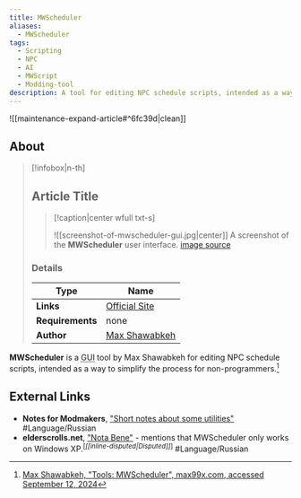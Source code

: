 ```yaml
---
title: MWScheduler
aliases:
  - MWScheduler
tags:
  - Scripting
  - NPC
  - AI
  - MWScript
  - Modding-tool
description: A tool for editing NPC schedule scripts, intended as a way to simplify the process for non-programmers.
---
```


![[maintenance-expand-article#^6fc39d|clean]]

## About

> [!infobox|n-th]
> 
> ## Article Title
> 
> > [!caption|center wfull txt-s]
> > 
> > ![[screenshot-of-mwscheduler-gui.jpg|center]]
> > A screenshot of the **MWScheduler** user interface.
> > [image source](https://static.max99x.com/morrowind/mwscheduler.jpg)
> 
> ### Details
> 
> | Type | Name |
> | --- | --- |
> | **Links** | [Official Site](https://max99x.com/morrowind/tools) |
> | **Requirements** | none |
> | **Author** | [Max Shawabkeh](https://max99x.com/home) |

**MWScheduler** is a <abbr title="graphical user interface">GUI</abbr> tool by Max Shawabkeh for editing NPC schedule scripts, intended as a way to simplify the process for non-programmers.[^1]

## External Links

- **Notes for Modmakers**, ["Short notes about some utilities"](https://morrowind-nif.github.io/Notes_RU/short_notes_about_some_utilities.htm?ms=CyAAAAAAEAAAAAAAAAAAAAAAAAAAAEABEAgY&st=MA%3D%3D&sct=MA%3D%3D&mw=MzIw) #Language/Russian 
- **elderscrolls.net**, ["Nota Bene"](https://elderscrolls.net/2005/05/08/8419-nota-bene-2/) - mentions that MWScheduler only works on Windows XP.<sup>\[_[[inline-disputed|Disputed]]_\]</sup> #Language/Russian 

[^1]: [Max Shawabkeh, "Tools: MWScheduler", max99x.com, accessed September 12, 2024](https://max99x.com/morrowind/tools)
